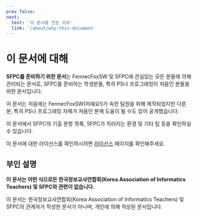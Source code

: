 ```yaml
---
prev false:
next:
  text: '이 문서를 만든 이유'
  link: '/about/why-this-document'
---
```


# 이 문서에 대해

**SFPC를 준비하기 위한 문서**는 FennecFoxSW 및 SFPC에 관심있는 모든 분들에 의해 관리되는 문서로, SFPC를 준비하는 학생분들, 특히 PS나 프로그래밍이 처음인 분들을 위한 문서입니다.

이 문서는 처음에는 FennecFoxSW(저예요!)가 속한 팀원을 위해 제작되었지만 다른 분, 특히 PS나 프로그래밍 자체가 처음인 분께 도움이 될 수도 있어 공개했습니다.

이 문서에서 SFPC의 기출 문항 목록, SFPC가 치러지는 환경 및 기타 팁 등을 확인하실 수 있습니다.

이 문서에 대한 라이선스를 확인하시려면 [라이선스](license) 페이지를 확인해주세요.

## 부인 설명

**이 문서는 어떤 식으로든 한국정보교사연합회(Korea Association of Informatics Teachers) 및 SFPC와 관련이 없습니다.**

이 문서는 한국정보교사연합회(Korea Association of Informatics Teachers) 및 SFPC의 관계자가 작성한 문서가 아니며, 개인에 의해 작성된 문서입니다.
